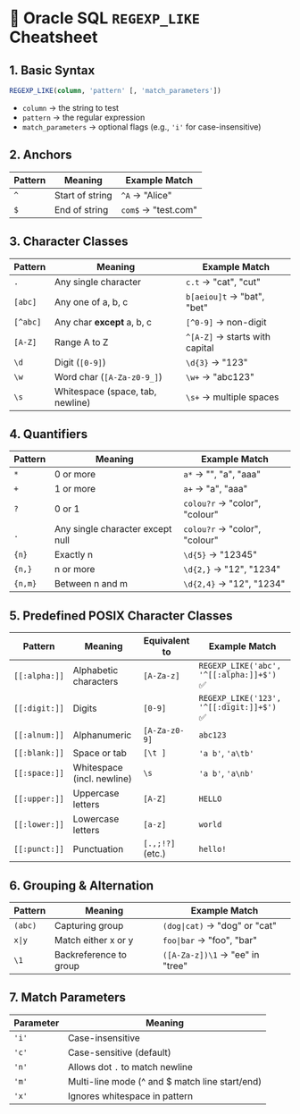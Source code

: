 # 📘 Oracle SQL `REGEXP_LIKE` Cheatsheet

## 1. Basic Syntax

```sql
REGEXP_LIKE(column, 'pattern' [, 'match_parameters'])
```

* `column` → the string to test
* `pattern` → the regular expression
* `match_parameters` → optional flags (e.g., `'i'` for case-insensitive)

## 2. Anchors

| Pattern | Meaning         | Example Match       |
| ------- | --------------- | ------------------- |
| `^`     | Start of string | `^A` → "Alice"      |
| `$`     | End of string   | `com$` → "test.com" |

## 3. Character Classes

| Pattern  | Meaning                          | Example Match                  |
| -------- | -------------------------------- | ------------------------------ |
| `.`      | Any single character             | `c.t` → "cat", "cut"           |
| `[abc]`  | Any one of a, b, c               | `b[aeiou]t` → "bat", "bet"     |
| `[^abc]` | Any char **except** a, b, c      | `[^0-9]` → non-digit           |
| `[A-Z]`  | Range A to Z                     | `^[A-Z]` → starts with capital |
| `\d`     | Digit (`[0-9]`)                  | `\d{3}` → "123"                |
| `\w`     | Word char (`[A-Za-z0-9_]`)       | `\w+` → "abc123"               |
| `\s`     | Whitespace (space, tab, newline) | `\s+` → multiple spaces        |

## 4. Quantifiers

| Pattern | Meaning                          | Example Match                 |
| ------- | -------------------------------- | ----------------------------- |
| `*`     | 0 or more                        | `a*` → "", "a", "aaa"         |
| `+`     | 1 or more                        | `a+` → "a", "aaa"             |
| `?`     | 0 or 1                           | `colou?r` → "color", "colour" |
| `.`     | Any single character except null | `colou?r` → "color", "colour" |
| `{n}`   | Exactly n                        | `\d{5}` → "12345"             |
| `{n,}`  | n or more                        | `\d{2,}` → "12", "1234"       |
| `{n,m}` | Between n and m                  | `\d{2,4}` → "12", "1234"      |

## 5. Predefined POSIX Character Classes

| Pattern        | Meaning                        | Equivalent to          | Example Match         |
|----------------|--------------------------------|------------------------|-----------------------|
| `[[:alpha:]]`  | Alphabetic characters          | `[A-Za-z]`             | `REGEXP_LIKE('abc', '^[[:alpha:]]+$')` ✅ |
| `[[:digit:]]`  | Digits                         | `[0-9]`                | `REGEXP_LIKE('123', '^[[:digit:]]+$')` ✅ |
| `[[:alnum:]]`  | Alphanumeric                   | `[A-Za-z0-9]`          | `abc123` |
| `[[:blank:]]`  | Space or tab                   | `[\t ]`                | `'a b'`, `'a\tb'` |
| `[[:space:]]`  | Whitespace (incl. newline)     | `\s`                   | `'a b'`, `'a\nb'` |
| `[[:upper:]]`  | Uppercase letters              | `[A-Z]`                | `HELLO` |
| `[[:lower:]]`  | Lowercase letters              | `[a-z]`                | `world` |
| `[[:punct:]]`  | Punctuation                    | `[.,;!?]` (etc.)       | `hello!` |

## 6. Grouping & Alternation

| Pattern       | Meaning                 | Example Match                  |
|---------------|-------------------------|--------------------------------|
| ``(abc)``     | Capturing group         | ``(dog\|cat)`` → "dog" or "cat"|
| ``x\|y``      | Match either x or y     | ``foo\|bar`` → "foo", "bar"    |
| ``\1``        | Backreference to group  | ``([A-Za-z])\1`` → "ee" in "tree" |


## 7. Match Parameters

| Parameter | Meaning                                         |
| --------- | ----------------------------------------------- |
| `'i'`     | Case-insensitive                                |
| `'c'`     | Case-sensitive (default)                        |
| `'n'`     | Allows dot `.` to match newline                 |
| `'m'`     | Multi-line mode (^ and \$ match line start/end) |
| `'x'`     | Ignores whitespace in pattern                   |
